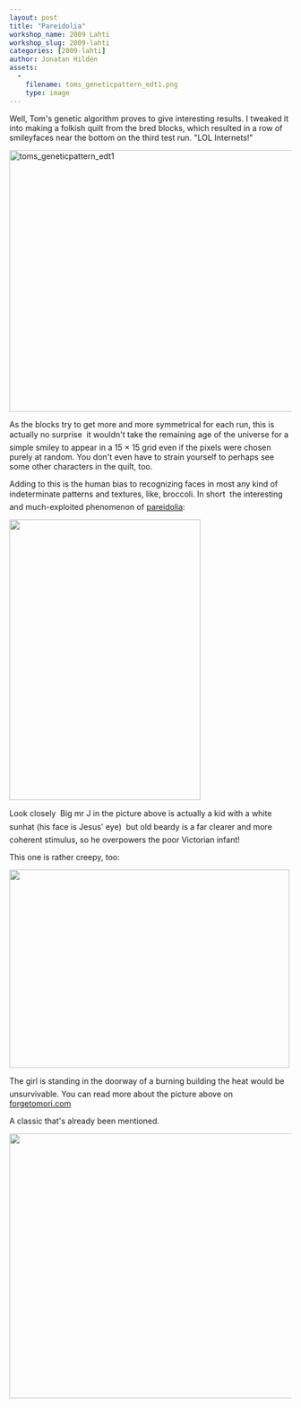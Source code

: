 ```yaml
---
layout: post
title: "Pareidolia"
workshop_name: 2009 Lahti
workshop_slug: 2009-lahti
categories: [2009-lahti]
author: Jonatan Hildén
assets:
  -
    filename: toms_geneticpattern_edt1.png
    type: image
---
```

Well, Tom's genetic algorithm proves to give interesting results. I tweaked it into making a folkish quilt from the bred blocks, which resulted in a row of smileyfaces near the bottom on the third test run. "LOL Internets!"

<a href="http://workshops.nodebox.net/2009/wp-content/uploads/toms_geneticpattern_edt1.png"><img class="alignnone size-full wp-image-1014" title="toms_geneticpattern_edt1" src="http://workshops.nodebox.net/2009/wp-content/uploads/toms_geneticpattern_edt1.png" alt="toms_geneticpattern_edt1" width="574" height="466" /></a>

As the blocks try to get more and more symmetrical for each run, this is actually no surprise  it wouldn't take the remaining age of the universe for a simple smiley to appear in a 15 × 15 grid even if the pixels were chosen purely at random. You don't even have to strain yourself to perhaps see some other characters in the quilt, too.

Adding to this is the human bias to recognizing faces in most any kind of indeterminate patterns and textures, like, broccoli. In short  the interesting and much-exploited phenomenon of <a href="http://en.wikipedia.org/wiki/Pareidolia">pareidolia</a>:

<img class="alignnone" title="Jesus face in old photograph" src="http://forgetomori.com/wp-content/uploads/2008/11/unexplainedface.jpg" alt="" width="341" height="500" />

Look closely  Big mr J in the picture above is actually a kid with a white sunhat (his face is Jesus' eye)  but old beardy is a far clearer and more coherent stimulus, so he overpowers the poor Victorian infant!

This one is rather creepy, too:

<img class="alignnone" title="the ghost in the Wem Town Hall fire" src="http://forgetomori.com/wp-content/uploads/2008/11/wemtownhallghostgirl-thumb.jpg" alt="" width="500" height="353" />

The girl is standing in the doorway of a burning building the heat would be unsurvivable. You can read more about the picture above on <a href="http://forgetomori.com/2008/skepticism/best-pareidolia-ever/">forgetomori.com
</a>

A classic that's already been mentioned.

<img class="alignnone" title="Martian face" src="http://upload.wikimedia.org/wikipedia/commons/3/38/Martian_face_viking.jpg" alt="" width="640" height="472" />
